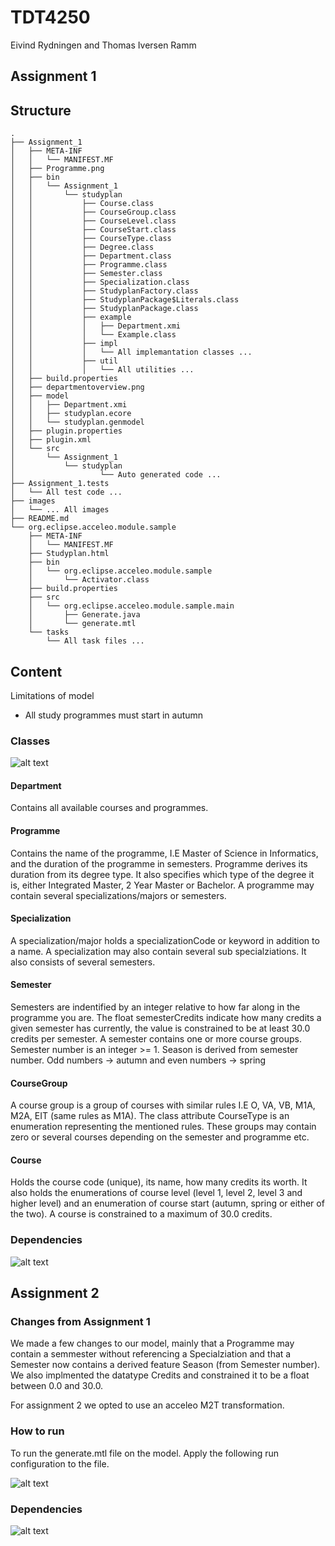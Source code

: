 # TDT4250

Eivind Rydningen and Thomas Iversen Ramm

## Assignment 1

## Structure
``` 
.
├── Assignment_1
│   ├── META-INF
│   │   └── MANIFEST.MF
│   ├── Programme.png
│   ├── bin
│   │   └── Assignment_1
│   │       └── studyplan
│   │           ├── Course.class
│   │           ├── CourseGroup.class
│   │           ├── CourseLevel.class
│   │           ├── CourseStart.class
│   │           ├── CourseType.class
│   │           ├── Degree.class
│   │           ├── Department.class
│   │           ├── Programme.class
│   │           ├── Semester.class
│   │           ├── Specialization.class
│   │           ├── StudyplanFactory.class
│   │           ├── StudyplanPackage$Literals.class
│   │           ├── StudyplanPackage.class
│   │           ├── example
│   │           │   ├── Department.xmi
│   │           │   └── Example.class
│   │           ├── impl
│   │           │   └── All implemantation classes ...
│   │           ├── util
│   │           │   └── All utilities ...
│   ├── build.properties
│   ├── departmentoverview.png
│   ├── model
│   │   ├── Department.xmi
│   │   ├── studyplan.ecore
│   │   └── studyplan.genmodel
│   ├── plugin.properties
│   ├── plugin.xml
│   └── src
│       └── Assignment_1
│           └── studyplan
│                   └── Auto generated code ...
├── Assignment_1.tests
│   └── All test code ...
├── images
│   └── ... All images
├── README.md
└── org.eclipse.acceleo.module.sample
    ├── META-INF
    │   └── MANIFEST.MF
    ├── Studyplan.html
    ├── bin
    │   └── org.eclipse.acceleo.module.sample
    │       └── Activator.class
    ├── build.properties
    ├── src
    │   └── org.eclipse.acceleo.module.sample.main
    │       ├── Generate.java
    │       └── generate.mtl
    └── tasks
        └── All task files ...
```

## Content


Limitations of model
* All study programmes must start in autumn

### Classes
![alt text](https://github.com/rammt/TDT4250/blob/master/images/model.png?raw=true "Model")

#### Department
Contains all available courses and programmes.

#### Programme
Contains the name of the programme, I.E Master of Science in Informatics, and the duration of the programme in semesters. Programme derives its duration from its degree type. It also specifies which type of the degree it is, either Integrated Master, 2 Year Master or Bachelor. A programme may contain several specializations/majors or semesters.

#### Specialization
A specialization/major holds a specializationCode or keyword in addition to a name. A specialization may also contain several sub specialziations. It also consists of several semesters.

#### Semester
Semesters are indentified by an integer relative to how far along in the programme you are. The float semesterCredits indicate how many credits a given semester has currently, the value is constrained to be at least 30.0 credits per semester. A semester contains one or more course groups. Semester number is an integer >= 1. Season is derived from semester number. Odd numbers -> autumn and even numbers -> spring

#### CourseGroup
A course group is a group of courses with similar rules I.E O, VA, VB, M1A, M2A, EIT (same rules as M1A). The class attribute CourseType is an enumeration representing the mentioned rules. These groups may contain zero or several courses depending on the semester and programme etc.

#### Course
Holds the course code (unique), its name, how many credits its worth. It also holds the enumerations of course level (level 1, level 2, level 3 and higher level) and an enumeration of course start (autumn, spring or either of the two). A course is constrained to a maximum of 30.0 credits.

### Dependencies
![alt text](https://github.com/rammt/TDT4250/blob/master/images/model_dependencies.png?raw=true "Model Dependencies")

## Assignment 2

### Changes from Assignment 1
We made a few changes to our model, mainly that a Programme may contain a semmester without referencing a Specialziation and that a Semester now contains a derived feature Season (from Semester number). We also implmented the datatype Credits and constrained it to be a float between 0.0 and 30.0.

For assignment 2 we opted to use an acceleo M2T transformation.

### How to run
To run the generate.mtl file on the model. Apply the following run configuration to the file.

![alt text](https://github.com/rammt/TDT4250/blob/master/images/run_config_acceleo.png?raw=true "Generate.mtl run configuration")

### Dependencies
![alt text](https://github.com/rammt/TDT4250/blob/master/images/acceleo_dependencies.png?raw=true "Model Dependencies")

